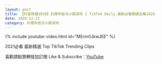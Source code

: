 ```yaml
---
layout: post
title: 【抖音熱搜2020】刘德华给马小跳讲戏 1 TikTok Daily 最新必看精選合集2020 12 21
date: 2020-12-21
category: 刘德华给马小跳讲戏
---
```


{% include youtube-video.html id="MEmn1JkwJEE" %}

2021必看 最新精選 Top TikTok Trending Clips

喜歡請點贊轉發加訂閱 Like & Subscribe：[YouTube](https://www.youtube.com/channel/UCAoR7VcanIPd04uEq_GIylA/videos)

